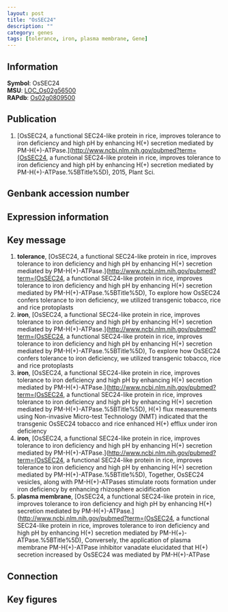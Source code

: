 ```yaml
---
layout: post
title: "OsSEC24"
description: ""
category: genes
tags: [tolerance, iron, plasma membrane, Gene]
---
```


## Information
__Symbol__: OsSEC24  
__MSU__: [LOC_Os02g56500](http://rice.plantbiology.msu.edu/cgi-bin/ORF_infopage.cgi?orf=LOC_Os02g56500)  
__RAPdb__: [Os02g0809500](http://rapdb.dna.affrc.go.jp/viewer/gbrowse_details/irgsp1?name=Os02g0809500)  

## Publication
1. [OsSEC24, a functional SEC24-like protein in rice, improves tolerance to iron deficiency and high pH by enhancing H(+) secretion mediated by PM-H(+)-ATPase.](http://www.ncbi.nlm.nih.gov/pubmed?term=(OsSEC24, a functional SEC24-like protein in rice, improves tolerance to iron deficiency and high pH by enhancing H(+) secretion mediated by PM-H(+)-ATPase.%5BTitle%5D), 2015, Plant Sci.

## Genbank accession number

## Expression information

## Key message
1. __tolerance__, [OsSEC24, a functional SEC24-like protein in rice, improves tolerance to iron deficiency and high pH by enhancing H(+) secretion mediated by PM-H(+)-ATPase.](http://www.ncbi.nlm.nih.gov/pubmed?term=(OsSEC24, a functional SEC24-like protein in rice, improves tolerance to iron deficiency and high pH by enhancing H(+) secretion mediated by PM-H(+)-ATPase.%5BTitle%5D),  To explore how OsSEC24 confers tolerance to iron deficiency, we utilized transgenic tobacco, rice and rice protoplasts
2. __iron__, [OsSEC24, a functional SEC24-like protein in rice, improves tolerance to iron deficiency and high pH by enhancing H(+) secretion mediated by PM-H(+)-ATPase.](http://www.ncbi.nlm.nih.gov/pubmed?term=(OsSEC24, a functional SEC24-like protein in rice, improves tolerance to iron deficiency and high pH by enhancing H(+) secretion mediated by PM-H(+)-ATPase.%5BTitle%5D),  To explore how OsSEC24 confers tolerance to iron deficiency, we utilized transgenic tobacco, rice and rice protoplasts
3. __iron__, [OsSEC24, a functional SEC24-like protein in rice, improves tolerance to iron deficiency and high pH by enhancing H(+) secretion mediated by PM-H(+)-ATPase.](http://www.ncbi.nlm.nih.gov/pubmed?term=(OsSEC24, a functional SEC24-like protein in rice, improves tolerance to iron deficiency and high pH by enhancing H(+) secretion mediated by PM-H(+)-ATPase.%5BTitle%5D),  H(+) flux measurements using Non-invasive Micro-test Technology (NMT) indicated that the transgenic OsSEC24 tobacco and rice enhanced H(+) efflux under iron deficiency
4. __iron__, [OsSEC24, a functional SEC24-like protein in rice, improves tolerance to iron deficiency and high pH by enhancing H(+) secretion mediated by PM-H(+)-ATPase.](http://www.ncbi.nlm.nih.gov/pubmed?term=(OsSEC24, a functional SEC24-like protein in rice, improves tolerance to iron deficiency and high pH by enhancing H(+) secretion mediated by PM-H(+)-ATPase.%5BTitle%5D),  Together, OsSEC24 vesicles, along with PM-H(+)-ATPases stimulate roots formation under iron deficiency by enhancing rhizosphere acidification
5. __plasma membrane__, [OsSEC24, a functional SEC24-like protein in rice, improves tolerance to iron deficiency and high pH by enhancing H(+) secretion mediated by PM-H(+)-ATPase.](http://www.ncbi.nlm.nih.gov/pubmed?term=(OsSEC24, a functional SEC24-like protein in rice, improves tolerance to iron deficiency and high pH by enhancing H(+) secretion mediated by PM-H(+)-ATPase.%5BTitle%5D),  Conversely, the application of plasma membrane PM-H(+)-ATPase inhibitor vanadate elucidated that H(+) secretion increased by OsSEC24 was mediated by PM-H(+)-ATPase

## Connection

## Key figures


